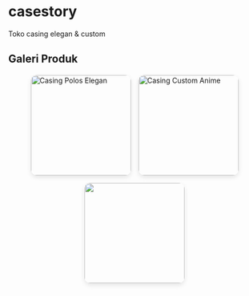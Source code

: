 # casestory
Toko casing elegan &amp; custom
<section>
  <h2>Galeri Produk</h2>
  <div class="gallery">
    <img src="GAMBAR1.JPG" alt="Casing Polos Elegan">
    <img src="GAMBAR2.JPG" alt="Casing Custom Anime">
    <img src="GAMBAR3.JPG alt="Casing Glow in The Dark">
  </div>
</section>

<style>
.gallery {
  display: flex;
  flex-wrap: wrap;
  gap: 15px;
  justify-content: center;
  margin-top: 20px;
}
.gallery img {
  width: 200px;
  border-radius: 12px;
  box-shadow: 0 4px 10px rgba(0,0,0,0.1);
  transition: transform 0.2s;
}
.gallery img:hover {
  transform: scale(1.05);
}
</style>

